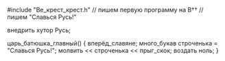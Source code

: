 ﻿#include "Ве_крест_крест.h"
// пишем первую программу на В††
// пишем "Славься Русь!"

внедрить хутор Русь;

царь_батюшка_главный()
{
	вперёд_славяне;
	много_букав строченька = "Славься Русь!";
	молвить << строченька << прыг_скок;
	воздать ноль;
}
